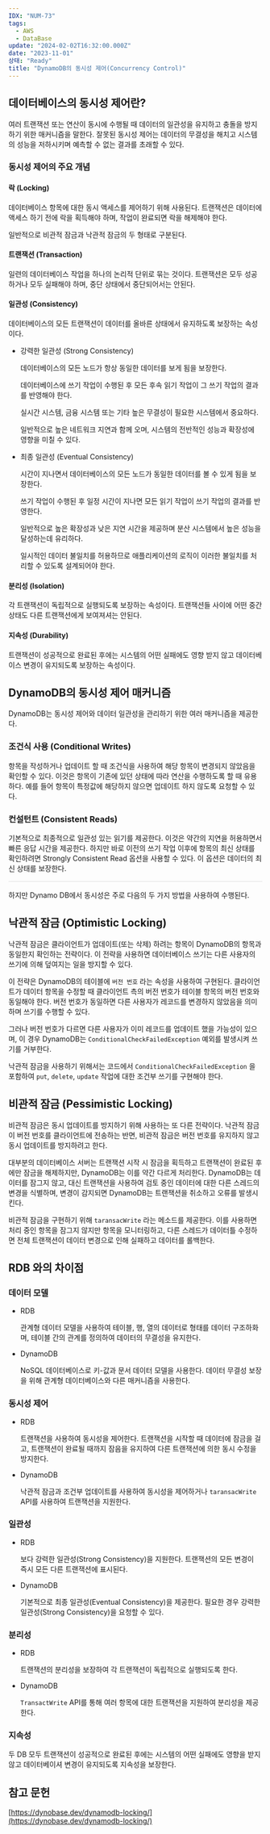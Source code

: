 ```yaml
---
IDX: "NUM-73"
tags:
  - AWS
  - DataBase
update: "2024-02-02T16:32:00.000Z"
date: "2023-11-01"
상태: "Ready"
title: "DynamoDB의 동시성 제어(Concurrency Control)"
---
```

## 데이터베이스의 동시성 제어란?

여러 트랜잭션 또는 연산이 동시에 수행될 때 데이터의 일관성을 유지하고 충돌을 방지하기 위한 매커니즘을 말한다. 잘못된 동시성 제어는 데이터의 무결성을 해치고 시스템의 성능을 저하시키며 예측할 수 없는 결과를 초래할 수 있다. 

### 동시성 제어의 주요 개념

#### 락 (Locking)

데이터베이스 항목에 대한 동시 액세스를 제어하기 위해 사용된다. 트랜잭션은 데이터에 액세스 하기 전에 락을 획득해야 하며, 작업이 완료되면 락을 해제해야 한다. 

일반적으로 비관적 잠금과 낙관적 잠금의 두 형태로 구분된다. 

#### 트랜잭션 (Transaction)

일련의 데이터베이스 작업을 하나의 논리적 단위로 묶는 것이다. 트랜잭션은 모두 성공하거나 모두 실패해야 하며, 중단 상태에서 중단되어서는 안된다. 

#### 일관성 (Consistency)

데이터베이스의 모든 트랜잭션이 데이터를 올바른 상태에서 유지하도록 보장하는 속성이다. 

- 강력한 일관성 (Strong Consistency)

    데이터베이스의 모든 노드가 항상 동일한 데이터를 보게 됨을 보장한다. 

    데이터베이스에 쓰기 작업이 수행된 후 모든 후속 읽기 작업이 그 쓰기 작업의 결과를 반영해야 한다. 

    실시간 시스템, 금융 시스템 또는 기타 높은 무결성이 필요한 시스템에서 중요하다. 

    일반적으로 높은 네트워크 지연과 함께 오며, 시스템의 전반적인 성능과 확장성에 영향을 미칠 수 있다. 

- 최종 일관성 (Eventual Consistency)

    시간이 지나면서 데이터베이스의 모든 노드가 동일한 데이터를 볼 수 있게 됨을 보장한다. 

    쓰기 작업이 수행된 후 일정 시간이 지나면 모든 읽기 작업이 쓰기 작업의 결과를 반영한다. 

    일반적으로 높은 확장성과 낮은 지연 시간을 제공하며 분산 시스템에서 높은 성능을 달성하는데 유리하다. 

    일시적인 데이터 불일치를 허용하므로 애플리케이션의 로직이 이러한 불일치를 처리할 수 있도록 설계되어야 한다. 

#### 분리성 (Isolation)

각 트랜잭션이 독립적으로 실행되도록 보장하는 속성이다. 트랜잭션들 사이에 어떤 중간 상태도 다른 트랜잭션에게 보여져셔는 안된다. 

#### 지속성 (Durability)

트랜잭션이 성공적으로 완료된 후에는 시스템의 어떤 실패에도 영향 받지 않고 데이터베이스 변경이 유지되도록 보장하는 속성이다. 

## DynamoDB의 동시성 제어 매커니즘

DynamoDB는 동시성 제어와 데이터 일관성을 관리하기 위한 여러 매커니즘을 제공한다. 

### 조건식 사용 (Conditional Writes)

항목을 작성하거나 업데이트 할 때 조건식을 사용하여 해당 항목이 변경되지 않았음을 확인할 수 있다. 이것은 항목이 기존에 있던 상태에 따라 연산을 수행하도록 할 때 유용하다. 예를 들어 항목이 특정값에 해당하지 않으면 업데이트 하지 않도록 요청할 수 있다. 

### 컨설턴트 (Consistent Reads)

기본적으로 최종적으로 일관성 있는 읽기를 제공한다. 이것은 약간의 지연을 허용하면서 빠른 응답 시간을 제공한다. 하지만 바로 이전의 쓰기 작업 이후에 항목의 최신 상태를 확인하려면 Strongly Consistent Read 옵션을 사용할 수 있다. 이 옵션은 데이터의 최신 상태를 보장한다.

<hr style="border: none; height: 1px; background-color: #e0e0e0; margin: 16px 0;" />
하지만 Dynamo DB에서 동시성은 주로 다음의 두 가지 방법을 사용하여 수행된다. 

## 낙관적 잠금 (Optimistic Locking)

낙관적 잠금은 클라이언트가 업데이트(또는 삭제) 하려는 항목이 DynamoDB의 항목과 동일한지 확인하는 전략이다. 이 전략을 사용하면 데이터베이스 쓰기는 다른 사용자의 쓰기에 의해 덮여지는 일을 방지할 수 있다. 

이 전략은 DynamoDB의 테이블에 `버전 번호` 라는 속성을 사용하여 구현된다. 클라이언트가 데이터 항목을 수정할 때 클라이언트 측의 버전 번호가 테이블 항목의 버전 번호와 동일해야 한다. 버전 번호가 동일하면 다른 사용자가 레코드를 변경하지 않았음을 의미하며 쓰기를 수행할 수 있다. 

그러나 버전 번호가 다르면 다른 사용자가 이미 레코드를 업데이트 했을 가능성이 있으며, 이 경우 DynamoDB는 `ConditionalCheckFailedException` 예외를 발생시켜 쓰기를 거부한다. 

낙관적 잠금을 사용하기 위해서는 코드에서 `ConditionalCheckFailedException` 을 포함하여 `put`, `delete`, `update` 작업에 대한 조건부 쓰기를 구현해야 한다. 

## 비관적 잠금 (Pessimistic Locking)

비관적 잠금은 동시 업데이트를 방지하기 위해 사용하는 또 다른 전략이다. 낙관적 잠금이 버전 번호를 클라이언트에 전송하는 반면, 비관적 잠금은 버전 번호를 유지하지 않고 동시 업데이트를 방지하려고 한다. 

대부분의 데이터베이스 서버는 트랜잭션 시작 시 잠금을 획득하고 트랜잭션이 완료된 후에만 잠금을 해제하지만, DynamoDB는 이를 약간 다르게 처리한다. DynamoDB는 데이터를 잠그지 않고, 대신 트랜잭션을 사용하여 검토 중인 데이터에 대한 다른 스레드의 변경을 식별하며, 변경이 감지되면 DynamoDB는 트랜잭션을 취소하고 오류를 발생시킨다. 

비관적 잠금을 구현하기 위해 `taransacWrite` 라는 메소드를 제공한다. 이를 사용하면 처리 중인 항목을 잠그지 않지만 항목을 모니터링하고, 다른 스레드가 데이터틀 수정하면 전체 트랜잭션이 데이터 변경으로 인해 실패하고 데이터를 롤백한다. 

## RDB 와의 차이점

### 데이터 모델

- RDB

    관계형 데이터 모델을 사용하여 테이블, 행, 열의 데이터로 형태를 데이터 구조하화며, 테이블 간의 관계를 정의하여 데이터의 무결성을 유지한다. 

- DynamoDB

    NoSQL 데이터베이스로 키-값과 문서 데이터 모델을 사용한다. 데이터 무결성 보장을 위해 관계형 데이터베이스와 다른 매커니즘을 사용한다. 

### 동시성 제어

- RDB

    트랜잭션을 사용하여 동시성을 제어한다. 트랜잭션을 시작할 때 데이터에 잠금을 걸고, 트랜잭션이 완료될 때까지 잠음을 유지하여 다른 트랜잭션에 의한 동시 수정을 방지한다. 

- DynamoDB

    낙관적 잠금과 조건부 업데이트를 사용하여 동시성을 제어하거나 `taransacWrite` API를 사용하여 트랜잭션을 지원한다. 

### 일관성

- RDB

    보다 강력한 일관성(Strong Consistency)을 지원한다. 트랜잭션의 모든 변경이 즉시 모든 다른 트랜잭션에 표시된다. 

- DynamoDB

    기본적으로 최종 일관성(Eventual Consistency)을 제공한다. 필요한 경우 강력한 일관성(Strong Consistency)을 요청할 수 있다. 

### 분리성

- RDB

    트랜잭션의 분리성을 보장하여 각 트랜잭션이 독립적으로 실행되도록 한다. 

- DynamoDB

    `TransactWrite` API를 통해 여러 항목에 대한 트랜잭션을 지원하여 분리성을 제공한다. 

### 지속성

두 DB 모두 트랜잭션이 성공적으로 완료된 후에는 시스템의 어떤 실패에도 영향을 받지 않고 데이터베이셔 변경이 유지되도록 지속성을 보장한다. 

## 참고 문헌

[https://dynobase.dev/dynamodb-locking/](https://dynobase.dev/dynamodb-locking/)

